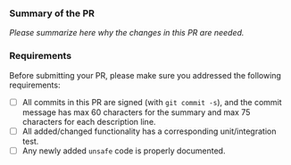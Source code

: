 ### Summary of the PR

*Please summarize here why the changes in this PR are needed.*

### Requirements

Before submitting your PR, please make sure you addressed the following
requirements:

- [ ] All commits in this PR are signed (with `git commit -s`), and the commit
  message has max 60 characters for the summary and max 75 characters for each
  description line.
- [ ] All added/changed functionality has a corresponding unit/integration
  test.
- [ ] Any newly added `unsafe` code is properly documented.
